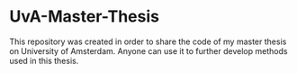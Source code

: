 # UvA-Master-Thesis
This repository was created in order to share the code of my master thesis on University of Amsterdam. Anyone can use it to further develop methods used in this thesis.
